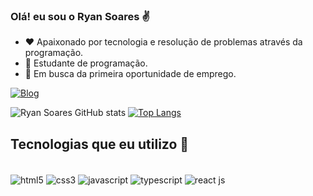 ### Olá! eu sou o Ryan Soares ✌️

- ❤️ Apaixonado por tecnologia e resolução de problemas através da programação.
- 🌱 Estudante de programação.
- 💼 Em busca da primeira oportunidade de emprego.


[![Blog](https://img.shields.io/badge/LinkedIn-0077B5?style=for-the-badge&logo=linkedin&logoColor=white)](https://www.linkedin.com/in/ryan-soares-1a8908267/)

![Ryan Soares GitHub stats](https://github-readme-stats.vercel.app/api?username=ryansoares7&show_icons=true&theme=chartreuse-dark)
[![Top Langs](https://github-readme-stats.vercel.app/api/top-langs/?username=ryansoares7)](https://github.com/anuraghazra/github-readme-stats)

## Tecnologias que eu utilizo 🚀

<div style="inline_block"><br/>
  <img align="center" src="https://img.shields.io/badge/HTML5-E34F26?style=for-the-badge&logo=html5&logoColor=white" alt="html5"/>
  <img align="center" src="https://img.shields.io/badge/CSS3-1572B6?style=for-the-badge&logo=css3&logoColor=white" alt="css3"/>
  <img align="center" src="https://img.shields.io/badge/JavaScript-323330?style=for-the-badge&logo=javascript&logoColor=F7DF1E" alt="javascript"/>
  <img align="center" src="https://img.shields.io/badge/TypeScript-007ACC?style=for-the-badge&logo=typescript&logoColor=white" alt="typescript"/>
  <img align="center" src="https://img.shields.io/badge/React-20232A?style=for-the-badge&logo=react&logoColor=61DAFB" alt="react js"/>
</div><br/>






